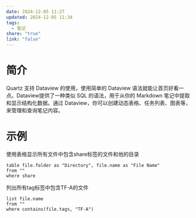 ```yaml
---
date: 2024-12-05 11:27
updated: 2024-12-05 11:34
tags:
  - 笔记
share: "true"
link: "false"
---
```


# 简介

Quartz 支持 Dataview 的使用，使用简单的 Dataview 语法就能让首页好看一点。Dataview提供了一种类似 SQL 的语法，用于从你的 Markdown 笔记中提取和显示结构化数据。通过 Dataview，你可以创建动态表格、任务列表、图表等，来管理和查询笔记内容。

# 示例

使用表格显示所有文件中包含share标签的文件和他的目录

```text
table file.folder as "Directory", file.name as "File Name"
from ""
where share
```

列出所有tag标签中包含TF-A的文件

```text
list file.name
from ""
where contains(file.tags, "TF-A")
```
